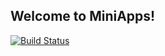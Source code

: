 ## Welcome to MiniApps!

[![Build Status](https://api.travis-ci.com/gemalto/miniapps.svg?branch=master)](https://travis-ci.com/gokube/miniapps)

